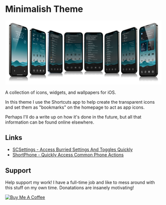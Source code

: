 # Minimalish Theme
![Screenshots of my minimalish theme](https://raw.githubusercontent.com/jpasholk/iOS-Themes/main/minimalish-icon-theme/minimal-tranparent-icon-theme-preview.png)

A collection of icons, widgets, and wallpapers for iOS.

In this theme I use the Shortcuts app to help create the transparent icons and set them as "bookmarks" on the homepage to act as app icons.

Perhaps I'll do a write up on how it's done in the future, but all that information can be found online elsewhere.

## Links

* [SCSettings - Access Burried Settings And Toggles Quickly](https://routinehub.co/shortcut/17931/)
* [ShortPhone - Quickly Access Common Phone Actions](https://routinehub.co/shortcut/19388/)

## Support

Help support my work! I have a full-time job and like to mess around with this stuff on my own time. Donatations are insanely motivating! 

<a href="https://www.buymeacoffee.com/jpasholk" target="_blank"><img src="https://cdn.buymeacoffee.com/buttons/v2/default-yellow.png" alt="Buy Me A Coffee" style="height: 60px !important;width: 217px !important;" ></a>